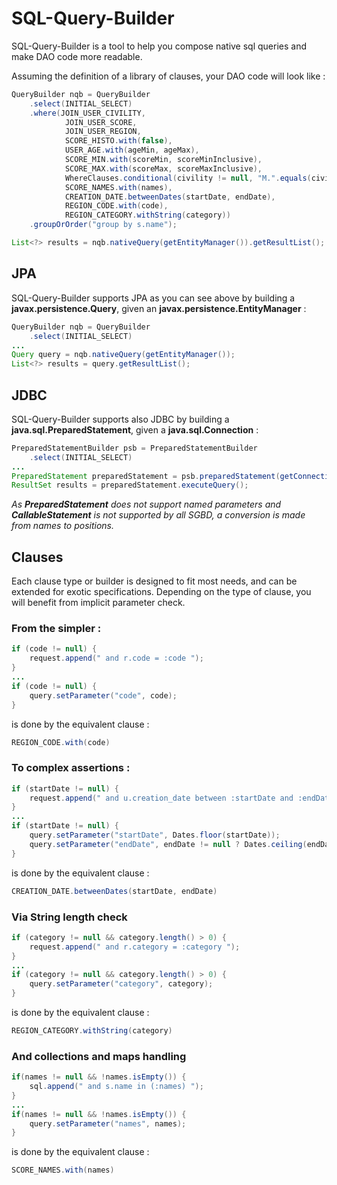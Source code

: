 # SQL-Query-Builder

SQL-Query-Builder is a tool to help you compose native sql queries and make DAO code more readable.

Assuming the definition of a library of clauses, your DAO code will look like :

```java
QueryBuilder nqb = QueryBuilder
	.select(INITIAL_SELECT)
	.where(JOIN_USER_CIVILITY,
			JOIN_USER_SCORE,
			JOIN_USER_REGION,
			SCORE_HISTO.with(false),
			USER_AGE.with(ageMin, ageMax),
			SCORE_MIN.with(scoreMin, scoreMinInclusive),
			SCORE_MAX.with(scoreMax, scoreMaxInclusive),
			WhereClauses.conditional(civility != null, "M.".equals(civility) ? CIVILITY_MR : CIVILITY_NOT_MR),
			SCORE_NAMES.with(names),
			CREATION_DATE.betweenDates(startDate, endDate),
			REGION_CODE.with(code),
			REGION_CATEGORY.withString(category))
	.groupOrOrder("group by s.name");

List<?> results = nqb.nativeQuery(getEntityManager()).getResultList();
```

## JPA
SQL-Query-Builder supports JPA as you can see above by building a **javax.persistence.Query**, given an **javax.persistence.EntityManager** :
```java
QueryBuilder nqb = QueryBuilder
	.select(INITIAL_SELECT)
...
Query query = nqb.nativeQuery(getEntityManager());
List<?> results = query.getResultList();
```

## JDBC
SQL-Query-Builder supports also JDBC by building a **java.sql.PreparedStatement**, given a **java.sql.Connection** :
```java
PreparedStatementBuilder psb = PreparedStatementBuilder
	.select(INITIAL_SELECT)
...
PreparedStatement preparedStatement = psb.preparedStatement(getConnection());
ResultSet results = preparedStatement.executeQuery();
```
*As __PreparedStatement__ does not support named parameters and __CallableStatement__ is not supported by all SGBD, a conversion is made from names to positions.* 

## Clauses
Each clause type or builder is designed to fit most needs, and can be extended for exotic specifications.
Depending on the type of clause, you will benefit from implicit parameter check.

### From the simpler :
```java
if (code != null) {
	request.append(" and r.code = :code ");
}
...
if (code != null) {
    query.setParameter("code", code);
}
```
is done by the equivalent clause :
```java
REGION_CODE.with(code)
```

### To complex assertions :
```java
if (startDate != null) {
	request.append(" and u.creation_date between :startDate and :endDate ");
}
...
if (startDate != null) {
    query.setParameter("startDate", Dates.floor(startDate));
    query.setParameter("endDate", endDate != null ? Dates.ceiling(endDate) : Dates.ceiling(startDate));
}
```
is done by the equivalent clause :
```java
CREATION_DATE.betweenDates(startDate, endDate)
```

### Via String length check
```java
if (category != null && category.length() > 0) {
	request.append(" and r.category = :category ");
}
...
if (category != null && category.length() > 0) {
    query.setParameter("category", category);
}
```
is done by the equivalent clause :
```java
REGION_CATEGORY.withString(category)
```

### And collections and maps handling
```java
if(names != null && !names.isEmpty()) {
	sql.append(" and s.name in (:names) ");
}
...
if(names != null && !names.isEmpty()) {
	query.setParameter("names", names);
}
```
is done by the equivalent clause :
```java
SCORE_NAMES.with(names)
```

